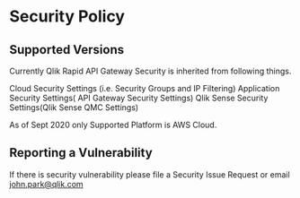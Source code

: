 # Security Policy

## Supported Versions

Currently Qlik Rapid API Gateway Security is inherited from following things.

Cloud Security Settings (i.e. Security Groups and IP Filtering)
Application Security Settings( API Gateway Security Settings)
Qlik Sense Security Settings(Qlik Sense QMC Settings)

As of Sept 2020 only Supported Platform is AWS Cloud.

## Reporting a Vulnerability

If there is security vulnerability please file a Security Issue Request or email john.park@qlik.com
